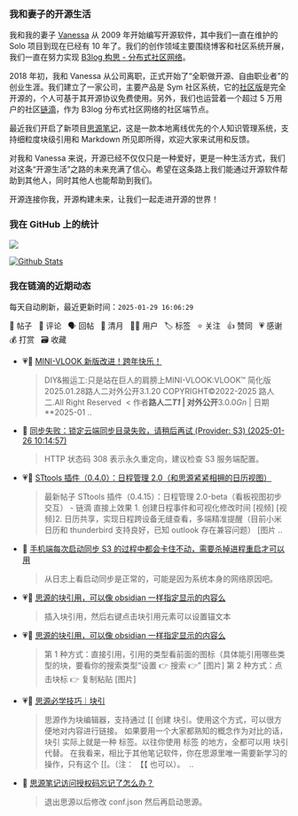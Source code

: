 ### 我和妻子的开源生活

我和我的妻子 [Vanessa](https://github.com/Vanessa219) 从 2009 年开始编写开源软件，其中我们一直在维护的 Solo 项目到现在已经有 10 年了。我们的创作领域主要围绕博客和社区系统开展，我们一直在努力实现 [B3log 构思 - 分布式社区网络](https://ld246.com/article/1546941897596)。

2018 年初，我和 Vanessa 从公司离职，正式开始了“全职做开源、自由职业者”的创业生涯。我们建立了一家公司，主要产品是 Sym 社区系统，它的[社区版](https://github.com/88250/symphony)是完全开源的，个人可基于其开源协议免费使用。另外，我们也运营着一个超过 5 万用户的社区[链滴](https://ld246.com)，作为 B3log 分布式社区网络的社区端节点。

最近我们开启了新项目[思源笔记](https://github.com/siyuan-note/siyuan)，这是一款本地离线优先的个人知识管理系统，支持细粒度块级引用和 Markdown 所见即所得，欢迎大家来试用和反馈。

对我和 Vanessa 来说，开源已经不仅仅只是一种爱好，更是一种生活方式，我们对这条“开源生活”之路的未来充满了信心。希望在这条路上我们能通过开源软件帮助到其他人，同时其他人也能帮助到我们。

开源连接你我，开源构建未来，让我们一起走进开源的世界！

### 我在 GitHub 上的统计

<a title="Hits" target="_blank" href="https://github.com/88250/88250"><img src="https://hits.b3log.org/88250/88250.svg"></a>

[![Github Stats](https://github-readme-stats.vercel.app/api?username=88250&theme=tokyonight&show_icons=true)](https://github.com/88250)

<!--events start -->

### 我在链滴的近期动态

每天自动刷新，最近更新时间：`2025-01-29 16:06:29`

📝 帖子 &nbsp; 💬 评论 &nbsp; 🗣 回帖 &nbsp; 🌙 清月 &nbsp; 👨‍💻 用户 &nbsp; 🏷️ 标签 &nbsp; ⭐️ 关注 &nbsp; 👍 赞同 &nbsp; 💗 感谢 &nbsp; 💰 打赏 &nbsp; 🗃 收藏

* 💗📝 [MINI-VLOOK 新版改进！跨年快乐！](https://ld246.com/article/1738070276266)

  > DIY&amp;搬运工:只是站在巨人的肩膀上MINI-VLOOK:VLOOK™ 简化版2025.01.28路人二对外公开3.1.20 COPYRIGHT©2022-2025 路人二.All Right Reserved ‍ &lt; 作者**路人二*T1* | 对外公开**3.0.0*Gn* | 日期**2025-01 ..
* 💬 [同步失败：锁定云端同步目录失败，请稍后再试 (Provider: S3) (2025-01-26 10:14:57)](https://ld246.com/article/1737857846635/comment/1737858374115#comments)

  > HTTP 状态码 308 表示永久重定向，建议检查 S3 服务端配置。
* 💗📝 [STtools 插件（0.4.0）：日程管理 2.0（和思源紧紧相拥的日历视图）](https://ld246.com/article/1737464243546)

  > 最新帖子 STtools 插件（0.4.15）：日程管理 2.0-beta（看板视图初步交互） - 链滴 直接上效果 1. 创建日程事件和可视化修改时间 [视频] [视频]2. 日历共享，实现日程跨设备无缝查看，多端精准提醒（目前小米日历和 thunderbird 支持良好，已知 outlook 存在兼容问题） [图片 ..
* 💬 [手机端每次启动同步 S3 的过程中都会卡住不动，需要杀掉进程重启才可以用](https://ld246.com/article/1737079043975/comment/1737373815650#comments)

  > 从日志上看启动同步是正常的，可能是因为系统本身的网络原因吧。
* 💗💬 [思源的块引用，可以像 obsidian 一样指定显示的内容么](https://ld246.com/article/1737289654570/comment/1737289744842#comments)

  > 插入块引用，然后右键点击块引用元素可以设置锚文本
* 💗💬 [思源的块引用，可以像 obsidian 一样指定显示的内容么](https://ld246.com/article/1737289654570/comment/1737301749618#comments)

  > 第 1 种方式：直接引用，引用的类型看前面的图标（具体能引用哪些类型的块，要看你的搜索类型“设置 👉 搜索 👉” [图片] 第 2 种方式：点击块标 👉 复制粘贴 [图片]
* 💗📝 [思源必学技巧｜块引](https://ld246.com/article/1737294708318)

  > 思源作为块编辑器，支持通过 [[ 创建 块引。使用这个方式，可以很方便地对内容进行链接。 如果要用一个大家都熟知的概念作为对比的话，块引 实际上就是一种 标签。以往你使用 标签 的地方，全都可以用 块引 代替。 在我看来，相比于其他笔记软件，你在思源里唯一需要新学习的操作，只有这个 [[。（注： 【【 也可以）。 ‍  ..
* 💬 [思源笔记访问授权码忘记了怎么办？](https://ld246.com/article/1646638143965/comment/1737299336887#comments)

  > 退出思源以后修改 conf.json 然后再启动思源。


<!--events end -->
